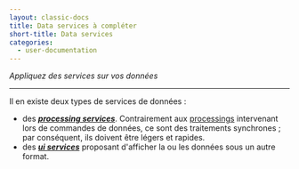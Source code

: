 ```yaml
---
layout: classic-docs
title: Data services à compléter
short-title: Data services
categories:
  - user-documentation
---
```


<i>Appliquez des services sur vos données</i>

*****************


Il en existe deux types de services de données :
- des ***[processing services](/user-documentation/7-data-services/processing-services/)***. Contrairement aux [processings](/user-documentation/8-order-data/processing) intervenant lors de commandes de données, ce sont des traitements synchrones ; par conséquent, ils doivent être légers et rapides. 
- des ***[ui services](/user-documentation/7-data-services/ui-services/)*** proposant d'afficher la ou les données sous un autre format. 